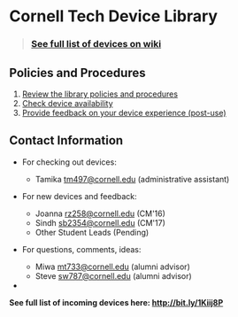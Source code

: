 # Cornell Tech Device Library

>### [See full list of devices on wiki](https://github.com/cornelltech/device-library/wiki)

## Policies and Procedures
1. [Review the library policies and procedures](https://docs.google.com/document/d/1u8d0jVQeiCd2Y_bmMXGVDNeeXB5UM8hm2QigQLT5tf4/edit?usp=sharing)
2. [Check device availability](https://docs.google.com/spreadsheets/d/1kK5UfgKD5qJKQwRpiP9D4_JrgalhXOZEdnWLNRHiIus/edit?usp=sharing)
3. [Provide feedback on your device experience (post-use)](https://docs.google.com/forms/d/1WZ1Jyb7E4dKLDfRX9b5_4vaEQg9ump85okdlrivu-H8/viewform)

## Contact Information
- For checking out devices: 
    * Tamika <tm497@cornell.edu> (administrative assistant)
- For new devices and feedback: 
    * Joanna <rz258@cornell.edu> (CM'16)
    * Sindh <sb2354@cornell.edu> (CM'17)
    * Other Student Leads (Pending)
- For questions, comments, ideas: 
    * Miwa <mt733@cornell.edu> (alumni advisor)
    * Steve <sw787@cornell.edu> (alumni advisor)

-
**See full list of incoming devices here: http://bit.ly/1Kiij8P**
